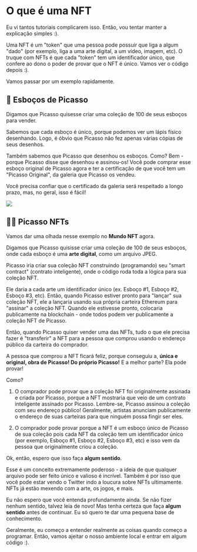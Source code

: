 # O que é uma NFT

Eu vi tantos tutoriais complicarem isso. Então, vou tentar manter a explicação simples :).

Uma NFT é um "token" que uma pessoa pode possuir que liga a algum "dado" (por exemplo, liga a uma arte digital, a um vídeo, imagem, etc). O truque com NFTs é que cada "token" tem um identificador único, que confere ao dono o poder de provar que o NFT é único. Vamos ver o código depois :).

Vamos passar por um exemplo rapidamente.

## 🎨 Esboços de Picasso

Digamos que Picasso quisesse criar uma coleção de 100 de seus esboços para vender.

Sabemos que cada esboço é único, porque podemos ver um lápis físico desenhando. Logo, é óbvio que Picasso não fez apenas várias cópias de seus desenhos.

Também sabemos que Picasso que desenhou os esboços. Como? Bem - porque Picasso disse que desenhou e assinou-os! Você pode comprar esse esboço original de Picasso agora e ter a certificação de que você tem um "Picasso Original", da galeria que Picasso os vendeu.

Você precisa confiar que o certificado da galeria será respeitado a longo prazo, mas, no geral, isso é fácil!

![](https://i.imgur.com/FLBd1l0.png)

## 👨‍💻 Picasso NFTs

Vamos dar uma olhada nesse exemplo no **Mundo NFT** agora.

Digamos que Picasso quisisse criar uma coleção de 100 de seus esboços, onde cada esboço é uma **arte digital**, como um arquivo JPEG.

Picasso iria criar sua coleção NFT construindo (programando) seu "smart contract" (contrato inteligente), onde o código roda toda a lógica para sua coleção NFT.

Ele daria a cada arte um identificador único (ex. Esboço #1, Esboço #2, Esboço #3, etc). Então, quando Picasso estiver pronto para "lançar" sua coleção NFT, ele a lançaria usando sua própria carteira Ethereum para "assinar" a coleção NFT. Quando ele estivesse pronto, colocaria publicamente na blockchain  - onde todos podem ver publicamente a coleção NFT de Picasso.

Então, quando Picasso quiser vender uma das NFTs, tudo o que ele precisa fazer é "transferir" a NFT para a pessoa que comprou usando o endereço público da carteira do comprador.

A pessoa que comprou a NFT ficará feliz, porque conseguiu a, **única e original, obra de Picasso! Do próprio Picasso!** E a melhor parte? Ela pode provar!

Como?

1. O comprador pode provar que a coleção NFT foi originalmente assinada e criada por Picasso, porque a NFT mostraria que veio de um contrato inteligente assinado por Picasso. Lembre-se, Picasso assinou a coleção com seu endereço público! Geralmente, artistas anunciam publicamente o endereço de suas carteiras para que ninguém possa fingir ser eles.

2. O comprador pode provar porque a NFT é um esboço único de Picasso de sua coleção pois cada NFT da coleção tem um identificador único (por exemplo, Esboço #1, Esboço #2, Esboço #3, etc) e isso vem da pessoa que originalmente criou a coleção.

Ok, então, espero que isso faça **algum sentido**.

Esse é um conceito extremamente poderoso - a ideia de que qualquer arquivo pode ser feito único e valioso é incrível. Também é por isso que você pode estar vendo o Twitter indo a loucura sobre NFTs ultimamente. NFTs já estão mexendo com a arte, os jogos, e mais.

Eu não espero que você entenda profundamente ainda. Se não fizer nenhum sentido, talvez leia de novo! Mas tenha certeza que faça **algum sentido** antes de continuar. Eu só quero te dar uma pequena base de conhecimento.

Geralmente, eu começo a entender realmente as coisas quando começo a programar. Então, vamos ajeitar o nosso ambiente local e entrar em algum código :).

